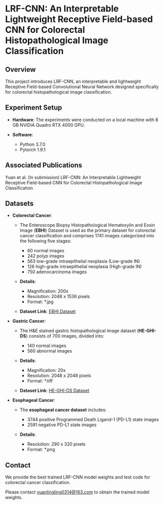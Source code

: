# LRF-CNN: An Interpretable Lightweight Receptive Field-based CNN for Colorectal Histopathological Image Classification
## Overview
This project introduces LRF-CNN, an interpretable and lightweight Receptive Field-based Convolutional Neural Network designed specifically for colorectal histopathological image classification. 

## Experiment Setup
- **Hardware**: The experiments were conducted on a local machine with 8 GB NVIDIA Quadro RTX 4000 GPU.

- **Software**:
  - Python 3.7.0
  - Pytorch 1.9.1

## Associated Publications
Yuan et al. (In submission) LRF-CNN: An Interpretable Lightweight Receptive Field-based CNN for Colorectal Histopathological Image Classification
## Datasets
- **Colorectal Cancer**:
  - The Enteroscope Biopsy Histopathological Hematoxylin and Eosin Image (**EBHI**) Dataset is used as the primary dataset for colorectal cancer classification and comprises 1741 images categorized into the following five stages:
    - 60 normal images
    - 242 polyp images
    - 563 low-grade intraepithelial neoplasia (Low-grade IN)
    - 126 high-grade intraepithelial neoplasia (High-grade IN)
    - 750 adenocarcinoma images

  - **Details**:
    - Magnification: 200x
    - Resolution: 2048 x 1536 pixels
    - Format: *.jpg

  - **Dataset Link**: [EBHI Dataset](https://figshare.com/articles/dataset/EBH-HE-IDS/16999363/1)

- **Gastric Cancer**:
  - The H&E stained gastric histopathological image dataset (**HE-GHI-DS**) consists of 700 images, divided into:
    - 140 normal images
    - 560 abnormal images

  - **Details**:
    - Magnification: 20x
    - Resolution: 2048 x 2048 pixels
    - Format: *.tiff

  - **Dataset Link**: [HE-GHI-DS Dataset](https://data.mendeley.com/datasets/thgf23xgy7/2)

- **Esophageal Cancer**:
  - The **esophageal cancer dataset** includes:
    - 3744 positive Programmed Death Ligand-1 (PD-L1) state images
    - 2591 negative PD-L1 state images

  - **Details**:
    - Resolution: 290 x 320 pixels
    - Format: *.png



## Contact
We provide the best trained LRF-CNN model weights and test code for colorectal cancer classification.

Please contact yuanlingling0314@163.com to obtain the trained model weights.



